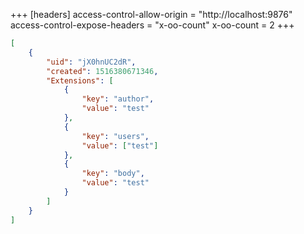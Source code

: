 +++
[headers]
access-control-allow-origin = "http://localhost:9876"
access-control-expose-headers = "x-oo-count"
x-oo-count = 2
+++

```json
[
	{
		"uid": "jX0hnUC2dR",
		"created": 1516380671346,
		"Extensions": [
			{
				"key": "author",
				"value": "test"
			},
			{
				"key": "users",
				"value": ["test"]
			},
			{
				"key": "body",
				"value": "test"
			}
		]
	}
]
```
